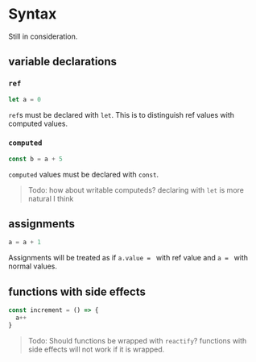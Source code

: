 # Syntax
Still in consideration.

## variable declarations
### `ref`
```js
let a = 0
```
`ref`s must be declared with `let`.
This is to distinguish ref values with computed values.

### `computed`
```js
const b = a + 5
```
`computed` values must be declared with `const`.

> Todo: how about writable computeds?
> declaring with `let` is more natural I think

## assignments
```js
a = a + 1
```
Assignments will be treated as if `a.value = ` with ref value and `a = ` with normal values.

## functions with side effects
```js
const increment = () => {
  a++
}
```

> Todo: Should functions be wrapped with `reactify`?
> functions with side effects will not work if it is wrapped.
